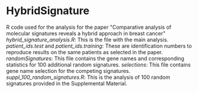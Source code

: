 # HybridSignature
R code used for the analysis for the paper "Comparative analysis of molecular signatures reveals a hybrid approach in breast cancer"
_hybrid_signature_analysis.R_: This is the file with the main analysis.
_patient_ids.test_ and _patient_ids.training_: These are identification numbers to reproduce results on the same patients as selected in the paper.
_randomSignatures_: This file contains the gene names and corresponding statistics for 100 additional random signatures.
_selections_: This file contains gene name selection for the competing signatures.
_suppl_100_random_signatures.R_: This is the analysis of 100 random signatures provided in the Supplemental Material.

